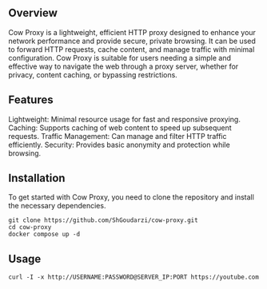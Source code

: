 ## Overview
Cow Proxy is a lightweight, efficient HTTP proxy designed to enhance your network performance and provide secure, private browsing. It can be used to forward HTTP requests, cache content, and manage traffic with minimal configuration. Cow Proxy is suitable for users needing a simple and effective way to navigate the web through a proxy server, whether for privacy, content caching, or bypassing restrictions.

## Features
Lightweight: Minimal resource usage for fast and responsive proxying.
Caching: Supports caching of web content to speed up subsequent requests.
Traffic Management: Can manage and filter HTTP traffic efficiently.
Security: Provides basic anonymity and protection while browsing.

## Installation
To get started with Cow Proxy, you need to clone the repository and install the necessary dependencies.
```
git clone https://github.com/ShGoudarzi/cow-proxy.git
cd cow-proxy
docker compose up -d
```

## Usage
```
curl -I -x http://USERNAME:PASSWORD@SERVER_IP:PORT https://youtube.com
```
